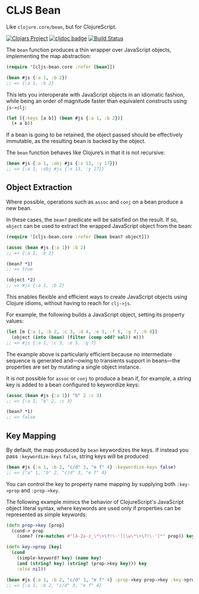 # CLJS Bean

Like `clojure.core/bean`, but for ClojureScript.

[![Clojars Project](https://img.shields.io/clojars/v/cljs-bean.svg)](https://clojars.org/cljs-bean) [![cljdoc badge](https://cljdoc.org/badge/cljs-bean/cljs-bean)](https://cljdoc.org/d/cljs-bean/cljs-bean/CURRENT) [![Build Status](https://travis-ci.org/mfikes/cljs-bean.svg?branch=master)](https://travis-ci.org/mfikes/cljs-bean)

The `bean` function produces a thin wrapper over JavaScript objects, implementing the map abstraction:

```clojure
(require '[cljs-bean.core :refer [bean]])

(bean #js {:a 1, :b 2})
;; => {:a 1, :b 2}
```

This lets you interoperate with JavaScript objects in an idiomatic fashion, while being an order of 
magnitude faster than equivalent constructs using `js->clj`:

```clojure
(let [{:keys [a b]} (bean #js {:a 1, :b 2})]
  (+ a b))
```

If a bean is going to be retained, the object passed 
should be effectively immutable, as the resulting bean is backed by the object.

The `bean` function behaves like Clojure’s in that it is not recursive:

```clojure
(bean #js {:a 1, :obj #js {:x 13, :y 17}})
;; => {:a 1, :obj #js {:x 13, :y 17}}
```

## Object Extraction

Where possible, operations such as `assoc` and `conj` on a bean produce a new bean. 

In these cases, the `bean?` predicate will be satisfied on the result. If so, `object` 
can be used to extract the wrapped JavaScript object from the bean:

```clojure
(require '[cljs-bean.core :refer [bean bean? object]])

(assoc (bean #js {:a 1}) :b 2)
;; => {:a 1, :b 2}

(bean? *1)
;; => true

(object *2)
;; => #js {:a 1, :b 2}
```

This enables flexible and efficient ways to create JavaScript objects using Clojure idioms, without having to reach for `clj->js`.

For example, the following builds a JavaScript object, setting its property values:

```clojure
(let [m {:a 1, :b 2, :c 3, :d 4, :e 5, :f 6, :g 7, :h 8}]
  (object (into (bean) (filter (comp odd? val)) m)))
;; => #js {:a 1, :c 3, :e 5, :g 7}
```

The example above is particularly efficient because no intermediate sequence is 
generated and—owing to transients support in beans—the properties are set by 
mutating a single object instance.

It is not possible for `assoc` or `conj` to produce a bean if, for example, a string key is
added to a bean configured to keywordize keys:

```clojure
(assoc (bean #js {:a 1}) "b" 2 :c 3)
;; => {:a 1, "b" 2, :c 3}

(bean? *1)
;; => false
```

## Key Mapping

By default, the map produced by `bean` keywordizes the keys. If instead you pass `:keywordize-keys` `false`,
string keys will be produced:

```clojure
(bean #js {:a 1, :b 2, "c/d" 3, "e f" 4} :keywordize-keys false)
;; => {"a" 1, "b" 2, "c/d" 3, "e f" 4}
```

You can control the key to property name mapping by supplying both `:key->prop` and `:prop->key`.

The following example mimics the behavior of ClojureScript's JavaScript object literal syntax, where
keywords are used only if properties can be represented as simple keywords:

```clojure
(defn prop->key [prop]
  (cond-> prop
    (some? (re-matches #"[A-Za-z_\*\+\?!\-'][\w\*\+\?!\-']*" prop)) keyword))

(defn key->prop [key]
  (cond
    (simple-keyword? key) (name key)
    (and (string? key) (string? (prop->key key))) key
    :else nil))

(bean #js {:a 1, :b 2, "c/d" 3, "e f" 4} :prop->key prop->key :key->prop key->prop)
;; => {:a 1, :b 2, "c/d" 3, "e f" 4}
```

